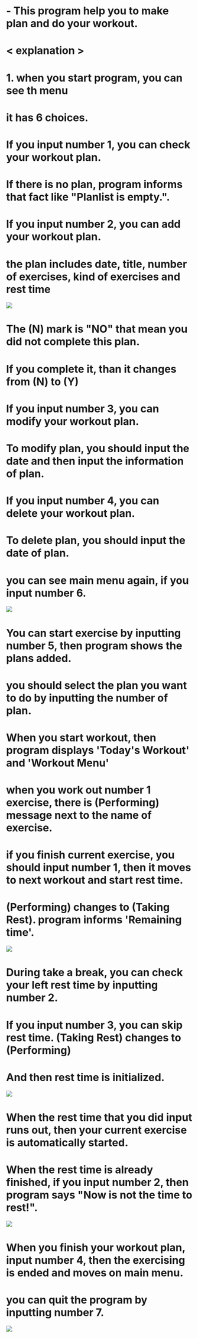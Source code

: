 # <healthcare-program>
# - This program help you to make plan and do your workout.


#  < explanation >
# 1. when you start program, you can see th menu
#    it has 6 choices.

# If you input number 1, you can check your workout plan.
# If there is no plan, program informs that fact like "Planlist is empty.".
# If you input number 2, you can add your workout plan. 
# the plan includes date, title, number of exercises, kind of exercises and rest time

<img src = "https://github.com/LeeSgjoo/healthcare/blob/main/img/img(1).png?raw=true">



# The (N) mark is "NO" that mean you did not complete this plan. 
# If you complete it, than it changes from (N) to (Y)
# If you input number 3, you can modify your workout plan.
# To modify plan, you should input the date and then input the information of plan.
# If you input number 4, you can delete your workout plan.
# To delete plan, you should input the date of plan.

# you can see main menu again, if you input number 6.

<img src = "img(2)">



# You can start exercise by inputting number 5, then program shows the plans added.
# you should select the plan you want to do by inputting the number of plan.

# When you start workout, then program displays 'Today's Workout' and 'Workout Menu'
# when you work out number 1 exercise, there is (Performing) message next to the name of exercise.
# if you finish current exercise, you should input number 1, then it moves to next workout and start rest time.
# (Performing) changes  to (Taking Rest). program informs 'Remaining time'.
<img src = "img(3-1)">

# During take a break, you can check your left rest time by inputting number 2.
# If you input number 3, you can skip rest time. (Taking Rest) changes  to (Performing)
# And then rest time is initialized.
<img src = "img(3-2)">

# When the rest time that you did input runs out, then your current exercise is automatically started.
# When the rest time is already finished, if you input number 2, then program says "Now is not the time to rest!".
<img src="img(3-3)">

# When you finish your workout plan, input number 4, then the exercising is ended and moves on main menu.
# you can quit the program by inputting number 7.
<img src="img(3-4)">